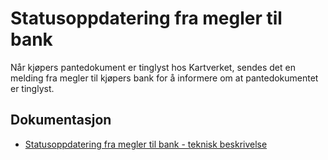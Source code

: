 # Statusoppdatering fra megler til bank

Når kjøpers pantedokument er tinglyst hos Kartverket, sendes det en melding fra megler til kjøpers bank for å informere om at pantedokumentet er tinglyst.

## Dokumentasjon
- [Statusoppdatering fra megler til bank - teknisk beskrivelse](gjennommfoertetinglysing-1-0-0.md)